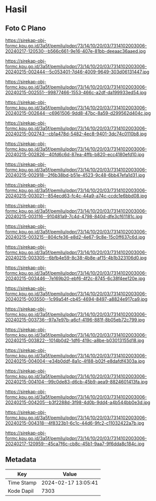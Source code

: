 # Hasil

## Foto C Plano

https://sirekap-obj-formc.kpu.go.id/3a5f/pemilu/pdpr/73/14/10/20/03/7314102003006-20240217-120530--b566c661-9e16-407e-81bb-deeaac36aaed.jpg

https://sirekap-obj-formc.kpu.go.id/3a5f/pemilu/pdpr/73/14/10/20/03/7314102003006-20240215-002444--5c053401-7d46-4009-9649-303d06131447.jpg

https://sirekap-obj-formc.kpu.go.id/3a5f/pemilu/pdpr/73/14/10/20/03/7314102003006-20240215-002551--99877466-1553-466c-a2df-da199933ed54.jpg

https://sirekap-obj-formc.kpu.go.id/3a5f/pemilu/pdpr/73/14/10/20/03/7314102003006-20240215-002644--c6961506-9dd8-47bc-8a59-d299562d404c.jpg

https://sirekap-obj-formc.kpu.go.id/3a5f/pemilu/pdpr/73/14/10/20/03/7314102003006-20240215-002743--cb1a478d-5482-4ec8-9401-3dc74c0110b8.jpg

https://sirekap-obj-formc.kpu.go.id/3a5f/pemilu/pdpr/73/14/10/20/03/7314102003006-20240215-002826--40fd6c6d-87ea-4ffb-b820-ecc4180efd10.jpg

https://sirekap-obj-formc.kpu.go.id/3a5f/pemilu/pdpr/73/14/10/20/03/7314102003006-20240215-002918--2f6b38bd-b51e-4523-9c48-6bb47efa1d31.jpg

https://sirekap-obj-formc.kpu.go.id/3a5f/pemilu/pdpr/73/14/10/20/03/7314102003006-20240215-003021--854ecd63-fc4c-44a9-a74c-ccdc1e6bbd08.jpg

https://sirekap-obj-formc.kpu.go.id/3a5f/pemilu/pdpr/73/14/10/20/03/7314102003006-20240215-003116--910481a9-7c4d-4798-840d-dfe3cf61181c.jpg

https://sirekap-obj-formc.kpu.go.id/3a5f/pemilu/pdpr/73/14/10/20/03/7314102003006-20240215-003215--804cfe36-e8d2-4e67-9c8e-15c0ff637c6d.jpg

https://sirekap-obj-formc.kpu.go.id/3a5f/pemilu/pdpr/73/14/10/20/03/7314102003006-20240215-003305--6bfb4e59-8c38-4b8e-af15-4b1b323106d0.jpg

https://sirekap-obj-formc.kpu.go.id/3a5f/pemilu/pdpr/73/14/10/20/03/7314102003006-20240215-003446--7e169b20-ebf6-4f2c-8745-6c38f4ee120e.jpg

https://sirekap-obj-formc.kpu.go.id/3a5f/pemilu/pdpr/73/14/10/20/03/7314102003006-20240215-003550--1c99a54f-cb45-4694-8497-a8824e917ca9.jpg

https://sirekap-obj-formc.kpu.go.id/3a5f/pemilu/pdpr/73/14/10/20/03/7314102003006-20240215-003736--97a7e97b-a6cf-4196-881f-8b05eb72c799.jpg

https://sirekap-obj-formc.kpu.go.id/3a5f/pemilu/pdpr/73/14/10/20/03/7314102003006-20240215-003822--1014b0d2-1df6-419c-a8be-b03013155d18.jpg

https://sirekap-obj-formc.kpu.go.id/3a5f/pemilu/pdpr/73/14/10/20/03/7314102003006-20240215-004004--e34b0ddf-8a1c-4f88-b02f-e8dafdf4303a.jpg

https://sirekap-obj-formc.kpu.go.id/3a5f/pemilu/pdpr/73/14/10/20/03/7314102003006-20240215-004104--99c0de83-d6cb-45b9-aea9-8824601413fa.jpg

https://sirekap-obj-formc.kpu.go.id/3a5f/pemilu/pdpr/73/14/10/20/03/7314102003006-20240215-004205--b3f2288d-3f98-4d0b-9dd4-a4b544bb0e3d.jpg

https://sirekap-obj-formc.kpu.go.id/3a5f/pemilu/pdpr/73/14/10/20/03/7314102003006-20240215-004318--4f8323b1-6c1c-44d6-9fc2-c11032422a7b.jpg

https://sirekap-obj-formc.kpu.go.id/3a5f/pemilu/pdpr/73/14/10/20/03/7314102003006-20240217-120959--45ca7f6c-cb8c-45b1-9aa7-9f6dda8c184c.jpg


## Metadata

| Key        | Value               |
| ---------- | ------------------- |
| Time Stamp | 2024-02-17 13:05:41 |
| Kode Dapil | 7303                |



